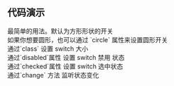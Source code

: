 
## 代码演示

<div class="grid-x grid-margin-x">
  <div class="medium-6 large-6 cell">
    <nc-example>
      <nc-example-showcase>
        <example-switch-basic></example-switch-basic>
      </nc-example-showcase>
      <nc-example-legend title="基本">
      最简单的用法。默认为方形形状的开关
      </nc-example-legend>
      <nc-example-code [code]="basicCode"></nc-example-code>
    </nc-example>
  </div>
  <div class="medium-6 large-6 cell">
    <nc-example>
      <nc-example-showcase>
        <example-switch-circle></example-switch-circle>
      </nc-example-showcase>
      <nc-example-legend title="形状">
        如果你想要圆形，也可以通过 `circle` 属性来设置圆形开关
      </nc-example-legend>
      <nc-example-code [code]="circleCode"></nc-example-code>
    </nc-example>
  </div>
  <div class="medium-6 large-6 cell">
    <nc-example>
      <nc-example-showcase>
        <example-switch-size></example-switch-size>
      </nc-example-showcase>
      <nc-example-legend title="大小">
        通过`class` 设置 switch 大小
      </nc-example-legend>
      <nc-example-code [code]="sizeCode"></nc-example-code>
    </nc-example>
  </div>
  <div class="medium-6 large-6 cell">
    <nc-example>
      <nc-example-showcase>
        <example-switch-disabled></example-switch-disabled>
      </nc-example-showcase>
      <nc-example-legend title="禁用">
        通过`disabled`属性 设置 switch 禁用 状态
      </nc-example-legend>
      <nc-example-code [code]="disabledCode"></nc-example-code>
    </nc-example>
  </div>
  <div class="medium-6 large-6 cell">
    <nc-example>
      <nc-example-showcase>
        <example-switch-checked></example-switch-checked>
      </nc-example-showcase>
      <nc-example-legend title="禁用">
        通过`checked`属性 设置 switch 选中状态
      </nc-example-legend>
      <nc-example-code [code]="checkedCode"></nc-example-code>
    </nc-example>
  </div>
  <div class="medium-6 large-6 cell">
    <nc-example>
      <nc-example-showcase>
        <example-switch-change></example-switch-change>
      </nc-example-showcase>
      <nc-example-legend title="禁用">
        通过`change` 方法  监听状态变化
      </nc-example-legend>
      <nc-example-code [code]="changeCode"></nc-example-code>
    </nc-example>
  </div>
</div>

<div>
  <nc-markdown [data]="api"></nc-markdown>
</div>
